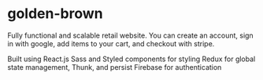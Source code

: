# golden-brown

Fully functional and scalable retail website. You can create an account, sign in with google, add items to your cart, and checkout with stripe. 

Built using React.js 
Sass and Styled components for styling
Redux for global state management, Thunk, and persist 
Firebase for authentication
